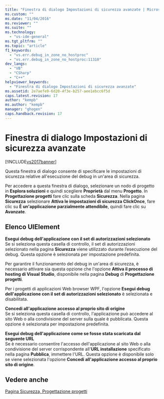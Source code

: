 ```yaml
---
title: "Finestra di dialogo Impostazioni di sicurezza avanzate | Microsoft Docs"
ms.custom: ""
ms.date: "11/04/2016"
ms.reviewer: ""
ms.suite: ""
ms.technology: 
  - "vs-ide-general"
ms.tgt_pltfrm: ""
ms.topic: "article"
f1_keywords: 
  - "vs.err.debug_in_zone_no_hostproc"
  - "vs.err.debug_in_zone_no_hostproc:11310"
dev_langs: 
  - "VB"
  - "CSharp"
  - "C++"
helpviewer_keywords: 
  - "Finestra di dialogo Impostazioni di sicurezza avanzate"
ms.assetid: 2e7aefe9-6d20-4f3e-b257-aee1ebcc6f5d
caps.latest.revision: 17
author: "kempb"
ms.author: "kempb"
manager: "ghogen"
caps.handback.revision: 17
---
```

# Finestra di dialogo Impostazioni di sicurezza avanzate
[!INCLUDE[vs2017banner](../../code-quality/includes/vs2017banner.md)]

Questa finestra di dialogo consente di specificare le impostazioni di sicurezza relative all'esecuzione del debug in un'area di sicurezza.  
  
 Per accedere a questa finestra di dialogo, selezionare un nodo di progetto in **Esplora soluzioni** e quindi scegliere **Proprietà** dal menu **Progetto**.  In **Progettazione progetti** fare clic sulla scheda **Sicurezza**.  Nella pagina **Sicurezza** selezionare **Attiva le impostazioni di sicurezza ClickOnce**, fare clic su **È un'applicazione parzialmente attendibile**, quindi fare clic su **Avanzate**.  
  
## Elenco UIElement  
 **Esegui debug dell'applicazione con il set di autorizzazioni selezionato**  
 Se si seleziona questa casella di controllo, il set di autorizzazioni selezionato nella pagina **Sicurezza** viene utilizzato durante l’esecuzione del debug.  Questa opzione è selezionata per impostazione predefinita.  
  
 Per garantire il funzionamento del debug in un'area di sicurezza, è necessario attivare sia questa opzione che l'opzione **Attiva il processo di hosting di Visual Studio**, disponibile nella pagina **Debug** di **Progettazione progetti**.  
  
 Per i progetti di applicazioni Web browser WPF, l'opzione **Esegui debug dell'applicazione con il set di autorizzazioni selezionato** è selezionata e disabilitata.  
  
 **Concedi all'applicazione accesso al proprio sito di origine**  
 Se si seleziona questa casella di controllo, l'applicazione può accedere al sito Web o alla condivisione del server sulla quale è pubblicata.  Questa opzione è selezionata per impostazione predefinita.  
  
 **Esegui debug dell'applicazione come se fosse stata scaricata dal seguente URL**  
 Se è necessario consentire l'accesso dell'applicazione al sito Web o alla condivisione del server corrispondente all'**URL installazione** specificato nella pagina **Pubblica**, immettere l'URL.  Questa opzione è disponibile solo se viene selezionata l'opzione **Concedi all'applicazione accesso al proprio sito di origine**.  
  
## Vedere anche  
 [Pagina Sicurezza, Progettazione progetti](../../ide/reference/security-page-project-designer.md)